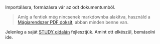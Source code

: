 Importálásra, formázásra vár az odt dokumentumból.

> Amíg a fentiek még nincsenek markdownba alakítva, használd a [Mágiarendszer PDF doksit](https://github.com/kaktusztea/km100/raw/master/archive/pdf/km100_07_magia__main.pdf?raw=true), abban minden benne van.

Jelenleg a saját [STUDY oldalán](https://github.com/kaktusztea/km100/wiki/STUDY.magia.magasmagia) fejlesztjük. Amint ott elkészül, bemásolni ide.

